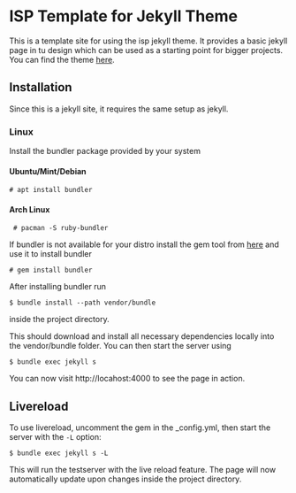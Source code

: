 # ISP Template for Jekyll Theme

This is a template site for using the isp jekyll theme. It provides a basic jekyll page in tu design which can be used as a starting point for bigger projects.
You can find the theme [here](https://github.com/Miterion/isp-theme).

## Installation
Since this is a jekyll site, it requires the same setup as jekyll.

### Linux
Install the bundler package provided by your system
#### Ubuntu/Mint/Debian
```# apt install bundler```
#### Arch Linux
``` # pacman -S ruby-bundler```

If bundler is not available for your distro install the gem tool from [here](https://rubygems.org/pages/download) and use it to install bundler 

```# gem install bundler```

After installing bundler run 

`$ bundle install --path vendor/bundle`

inside the project directory.

This should download and install all necessary dependencies locally into the vendor/bundle folder. You can then start the server using

`$ bundle exec jekyll s`

You can now visit http://locahost:4000 to see the page in action.

## Livereload
To use livereload, uncomment the gem in the _config.yml, then start the server with the `-L` option:

`$ bundle exec jekyll s -L`

This will run the testserver with the live reload feature. The page will now automatically update upon changes inside the project directory.  
